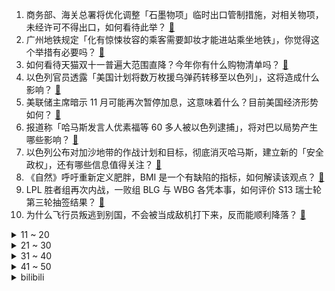 1. 商务部、海关总署将优化调整「石墨物项」临时出口管制措施，对相关物项，未经许可不得出口，如何看待此举？ [:link:](https://www.zhihu.com/question/626983543)
2. 广州地铁规定「化有惊悚妆容的乘客需要卸妆才能进站乘坐地铁」，你觉得这个举措有必要吗？ [:link:](https://www.zhihu.com/question/626816270)
3. 如何看待天猫双十一普遍大范围直降？今年你有什么购物清单吗？ [:link:](https://www.zhihu.com/question/627045191)
4. 以色列官员透露「美国计划将数万枚援乌弹药转移至以色列」，这将造成什么影响？ [:link:](https://www.zhihu.com/question/626988958)
5. 美联储主席暗示 11 月可能再次暂停加息，这意味着什么？目前美国经济形势如何？ [:link:](https://www.zhihu.com/question/626957782)
6. 报道称「哈马斯发言人优素福等 60 多人被以色列逮捕」，将对巴以局势产生哪些影响？ [:link:](https://www.zhihu.com/question/627034925)
7. 以色列公布对加沙地带的作战计划和目标，彻底消灭哈马斯，建立新的「安全政权」，还有哪些信息值得关注？ [:link:](https://www.zhihu.com/question/627055903)
8. 《自然》呼吁重新定义肥胖，BMI 是一个有缺陷的指标，如何解读该观点？ [:link:](https://www.zhihu.com/question/626670177)
9. LPL 胜者组再次内战，一败组 BLG 与 WBG 各凭本事，如何评价 S13 瑞士轮第三轮抽签结果？ [:link:](https://www.zhihu.com/question/627066926)
10. 为什么飞行员叛逃到别国，不会被当成敌机打下来，反而能顺利降落？ [:link:](https://www.zhihu.com/question/622552315)
<details>
<summary>11 ~ 20</summary>

11. 好莱坞将翻拍《你好，李焕英》，索尼影业拿下其版权，西方能否讲好这则故事？还有哪些信息值得关注？ [:link:](https://www.zhihu.com/question/626828734)
12. 玩单机游戏已是相对廉价的娱乐方式了，为什么父母还是见不得孩子在房间里打游戏？ [:link:](https://www.zhihu.com/question/612630292)
13. 10 月 20 日天猫双 11 发布会提出了 85 折新玩法，有哪些值得关注的信息？ [:link:](https://www.zhihu.com/question/626917543)
14. S13 瑞士轮败者组 DK 0:1 不敌 KT 遭遇两连败，如何评价这场比赛？ [:link:](https://www.zhihu.com/question/627053840)
15. S13 瑞士轮胜者组 GEN 1:0 击败 T1，如何评价这场比赛？ [:link:](https://www.zhihu.com/question/627013905)
16. 外交部称「已有 1000 余名中国公民离开以色列回国或者赴第三国」，哪些信息值得关注？ [:link:](https://www.zhihu.com/question/627002619)
17. 如何评价《乐队的夏天》第三季总决赛？ [:link:](https://www.zhihu.com/question/627058922)
18. DOTA2可以选择出门直接升到6级，同时负债X金币，打法会有什么改变？ [:link:](https://www.zhihu.com/question/626668019)
19. 研究称大模型可从对话中高度精准推断用户隐私，或被广告公司和诈骗犯利用，可能产生哪些风险？用户如何防范？ [:link:](https://www.zhihu.com/question/626866675)
20. 如何评价《披荆斩棘》第三季第九期？ [:link:](https://www.zhihu.com/question/626974401)
</details>
<details>
<summary>21 ~ 30</summary>

21. 巴以冲突影响外溢，欧美多国爆发袭击事件，美军多个基地遭袭，哪些信息值得关注？ [:link:](https://www.zhihu.com/question/626983350)
22. 2023 年双十一，有哪些值得入手的游戏本推荐？ [:link:](https://www.zhihu.com/question/626907715)
23. 古装悬疑剧《繁城之下》第 10 集拍得如何？有哪些值得关注的剧情点？ [:link:](https://www.zhihu.com/question/627024678)
24. 如何看待「人越成长，就越沉默」现象？如何从心理学角度解读？ [:link:](https://www.zhihu.com/question/626978116)
25. 中方谈当前巴以冲突「呼吁各方立即停火止暴保护平民，避免人道主义灾难」，巴以冲突当前情况如何？ [:link:](https://www.zhihu.com/question/627005681)
26. 美西方持续炒作「外资撤离」论调，事情的真相是什么？怎样看待这些杂音？ [:link:](https://www.zhihu.com/question/626803789)
27. S13 瑞士轮胜者组 JDG 1:0 全年第八次击败 BLG，如何评价这场比赛？ [:link:](https://www.zhihu.com/question/627050693)
28. 马拉松运动员吃补给时不怕呛到吗？ [:link:](https://www.zhihu.com/question/626216416)
29. LPL 队伍本次世界赛首败，S13 瑞士轮胜者组 WBG 0:1 不敌 G2，如何评价这场比赛？ [:link:](https://www.zhihu.com/question/627029680)
30. 没玩过《原神》，能否一句话让我入坑？ [:link:](https://www.zhihu.com/question/626904197)
</details>
<details>
<summary>31 ~ 40</summary>

31. 面对汽车智能化，你会放心自动驾驶功能吗？ [:link:](https://www.zhihu.com/question/625823596)
32. 如何看待 vivo 自研大模型加持的 OriginOS4 持续曝光？大模型会彻底改变智能手机系统吗？ [:link:](https://www.zhihu.com/question/626890618)
33. 如何评价中国 14 所大学师生自筹经费，推翻 Science 发表的「中国诚信排名倒数第一」的研究？ [:link:](https://www.zhihu.com/question/626723557)
34. 医药记者自述「求医治疗支原体肺炎历程」，感慨「过程不算顺利，分级诊疗长路漫漫」，还有哪些信息值得关注？ [:link:](https://www.zhihu.com/question/626976199)
35. 有年轻人称「苦份子钱久矣」，提出「整顿份子钱」，当人情交往成负担该如何减负？份子钱如何回归祝福本意？ [:link:](https://www.zhihu.com/question/626801188)
36. 万科郁亮称未来住宅建设的中枢值是 10-12 亿平方米，现阶段住房建设水平显然超跌了，如何解读？ [:link:](https://www.zhihu.com/question/627042985)
37. 金融监管总局表示，稳妥降低存量首套房贷利率，目前绝大部分贷款已调整到位，哪些信息值得关注？ [:link:](https://www.zhihu.com/question/627007282)
38. 2023 年 10 月 LPR 报价出炉，1 年期和 5 年期利率均维持不变，意味着什么？ [:link:](https://www.zhihu.com/question/626963444)
39. 特斯拉三季度净利润同比下滑 44%，毛利率创 4 年新低，马斯克称将坚持继续降价，如何看待这一策略？ [:link:](https://www.zhihu.com/question/626901506)
40. 猫咪不埋「便便」，这是自信的表现吗？和猫砂有关吗？ [:link:](https://www.zhihu.com/question/626421211)
</details>
<details>
<summary>41 ~ 50</summary>

41. 健身领域有哪些伪科学、错误的常识？ [:link:](https://www.zhihu.com/question/26735784)
42. 证监会分红新规来了，对不分红公司督促分红，约束异常高比例分红企业，引导合理分红，哪些信息值得关注？ [:link:](https://www.zhihu.com/question/627072163)
43. 如何评价《乐队的夏天》第三季第十一期？ [:link:](https://www.zhihu.com/question/627018475)
44. S13 瑞士轮胜者组 LNG 1:0 击败 C9 开赛二连胜，如何评价这场比赛？ [:link:](https://www.zhihu.com/question/626990438)
45. 这个双 11 怎么选省心又可靠的好东西？ [:link:](https://www.zhihu.com/question/626917331)
46. 有必要跟「情绪极其不稳定」的伴侣，继续走下去吗? [:link:](https://www.zhihu.com/question/626310711)
47. 五公里这个心率合理吗？ [:link:](https://www.zhihu.com/question/596243905)
48. 现代战争中若失去制空权，火炮阵地能存活多久？ [:link:](https://www.zhihu.com/question/626926870)
49. 为何国际数学界没有「糖水不等式」？ [:link:](https://www.zhihu.com/question/626275919)
50. 为什么越来越多的人不发朋友圈了？是因为朋友圈不再是「朋友」圈了吗？ [:link:](https://www.zhihu.com/question/626978033)
</details><details>
<summary>bilibili</summary>

</details>